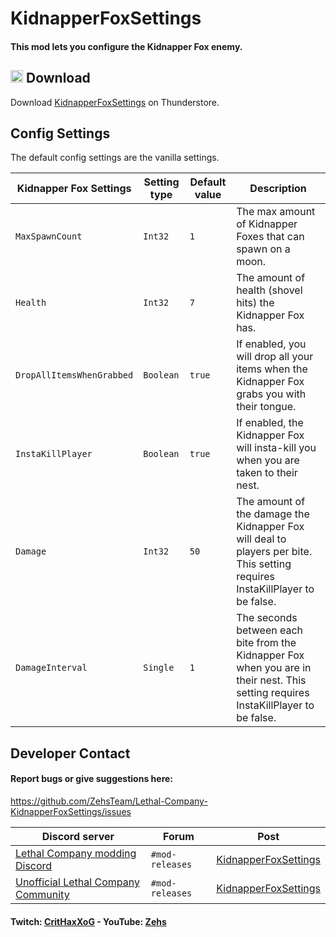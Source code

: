 # KidnapperFoxSettings
#### This mod lets you configure the Kidnapper Fox enemy.

## <img src="https://i.imgur.com/TpnrFSH.png" width="20px"> Download

Download [KidnapperFoxSettings](https://thunderstore.io/c/lethal-company/p/Zehs/KidnapperFoxSettings/) on Thunderstore.

## Config Settings
The default config settings are the vanilla settings.

| Kidnapper Fox Settings | Setting type | Default value | Description |
| ----------- | ----------- | ----------- | ----------- |
| `MaxSpawnCount` | `Int32` | `1` | The max amount of Kidnapper Foxes that can spawn on a moon. |
| `Health` | `Int32` | `7` | The amount of health (shovel hits) the Kidnapper Fox has. |
| `DropAllItemsWhenGrabbed` | `Boolean` | `true` | If enabled, you will drop all your items when the Kidnapper Fox grabs you with their tongue. |
| `InstaKillPlayer` | `Boolean` | `true` | If enabled, the Kidnapper Fox will insta-kill you when you are taken to their nest. |
| `Damage` | `Int32` | `50` | The amount of the damage the Kidnapper Fox will deal to players per bite. This setting requires InstaKillPlayer to be false. |
| `DamageInterval` | `Single` | `1` | The seconds between each bite from the Kidnapper Fox when you are in their nest. This setting requires InstaKillPlayer to be false. |

## Developer Contact
#### Report bugs or give suggestions here:
https://github.com/ZehsTeam/Lethal-Company-KidnapperFoxSettings/issues

| Discord server | Forum | Post |
| ----------- | ----------- | ----------- |
| [Lethal Company modding Discord](https://discord.gg/XeyYqRdRGC) | `#mod-releases` | [KidnapperFoxSettings](https://discord.com/channels/1168655651455639582/1259555452509884517) |
| [Unofficial Lethal Company Community](https://discord.gg/nYcQFEpXfU) | `#mod-releases` | [KidnapperFoxSettings](https://discord.com/channels/1169792572382773318/1259555632487338096) |

#### Twitch: [CritHaxXoG](https://www.twitch.tv/crithaxxog) - YouTube: [Zehs](https://www.youtube.com/channel/UCb4VEkc-_im0h8DKXlwmIAA)